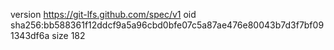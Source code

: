 version https://git-lfs.github.com/spec/v1
oid sha256:bb588361f12ddcf9a5a96cbd0bfe07c5a87ae476e80043b7d3f7bf091343df6a
size 182

